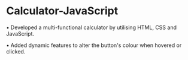 # Calculator-JavaScript

•	Developed a multi-functional calculator by utilising HTML, CSS and JavaScript.

•	Added dynamic features to alter the button's colour when hovered or clicked.

